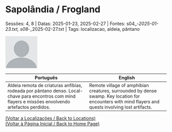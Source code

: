 
# Sapolândia / Frogland

Sessões: 4, 8 | Datas: 2025-01-23, 2025-02-27 | Fontes: s04_-_2025-01-23.txt, s08_-_2025-02-27.txt | Tags: localizacao, aldeia, pântano

![Sapolândia](docs/dm/locations/blank.png)

| Português | English |
|-----------|---------|
| Aldeia remota de criaturas anfíbias, rodeada por pântano denso. Local-chave para encontros com mind flayers e missões envolvendo artefactos perdidos. | Remote village of amphibian creatures, surrounded by dense swamp. Key location for encounters with mind flayers and quests involving lost artifacts. |

[(Voltar a Localizações / Back to Locations)](localizacoes.md)  
[(Voltar à Página Inicial / Back to Home Page)](home.md)



















